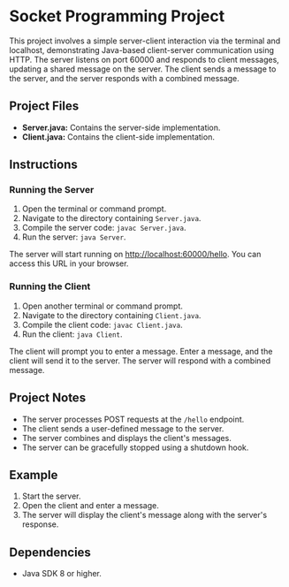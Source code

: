 # Socket Programming Project

This project involves a simple server-client interaction via the terminal and localhost, demonstrating Java-based client-server communication using HTTP. The server listens on port 60000 and responds to client messages, updating a shared message on the server. The client sends a message to the server, and the server responds with a combined message.

## Project Files

- **Server.java:** Contains the server-side implementation.
- **Client.java:** Contains the client-side implementation.

## Instructions

### Running the Server

1. Open the terminal or command prompt.
2. Navigate to the directory containing `Server.java`.
3. Compile the server code: `javac Server.java`.
4. Run the server: `java Server`.

The server will start running on [http://localhost:60000/hello](http://localhost:60000/hello). You can access this URL in your browser.

### Running the Client

1. Open another terminal or command prompt.
2. Navigate to the directory containing `Client.java`.
3. Compile the client code: `javac Client.java`.
4. Run the client: `java Client`.

The client will prompt you to enter a message. Enter a message, and the client will send it to the server. The server will respond with a combined message.

## Project Notes

- The server processes POST requests at the `/hello` endpoint.
- The client sends a user-defined message to the server.
- The server combines and displays the client's messages.
- The server can be gracefully stopped using a shutdown hook.

## Example

1. Start the server.
2. Open the client and enter a message.
3. The server will display the client's message along with the server's response.

## Dependencies

- Java SDK 8 or higher.
